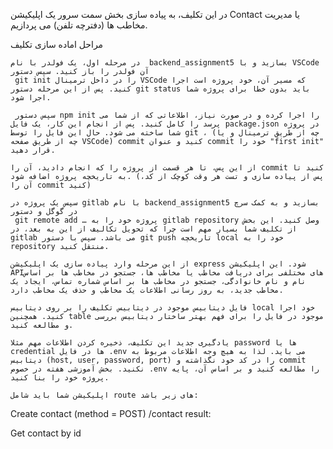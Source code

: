 
در این تکلیف، به پیاده سازی بخش سمت سرور یک اپلیکیشن Contact یا مدیریت مخاطب ها (دفترچه تلفن) می پردازیم. 

مراحل اماده سازی تکلیف 

    در مرحله اول، یک فولدر با نام  backend_assignment5 بسازید و با VSCode آن فولدر را باز کنید. سپس دستور 
     git init را در داخل ترمینال VSCode که مسیر آن، خود پروژه است اجرا کنید. پس از این مرحله دستور git status باید بدون خطا برای پروژه شما اجرا شود. 

     سپس دستور npm init را اجرا کرده و در صورت نیاز، اطلاعاتی که از شما می پرسد را کامل کنید. پس از انجام این کار، یک فایل package.json در پروژه شما ساخته می شود. حال این فایل را توسط git ، (چه از طریق ترمینال و یا چه از طریق صفحه VSCode) commit کنید و عنوان commit خود را "first init" قرار دهید.  

    از این پس، تا هر قسمت از پروژه را که انجام دادید، آن را commit کنید تا به تاریخچه پروژه اضافه شود. (پس از پیاده سازی و تست هر وقت کوچک از کد، آن را commit کنید) 

    سپس یک پروژه در gitlab با نام backend_assignment5 بسازید و به کمک سرچ در گوگل و دستور 
     git remote add … پروژه خود را به gitlab repository وصل کنید. این بخش از تکلیف شما بسیار مهم است چرا که تحویل تکالیف از این به بعد، در gitlab می باشد. سپس با دستور git push تاریخچه local خود را به repository منتقل کنید.  

    از این مرحله وارد پیاده سازی یک اپلیکیشن express شود. این اپلیکیشن APIهای مختلفی برای دریافت مخاطب یا مخاطب ها، جستجو در مخاطب ها بر اساس نام و نام خانوادگی، جستجو در مخاطب ها بر اساس شماره تماس، ایجاد یک مخاطب جدید، به روز رسانی اطلاعات یک مخاطب و حذف یک مخاطب دارد. 

    فایل دیتابیس موجود در دیتابیس تکلیف را بر روی دیتابیس local خود اجرا کنید. همچنین table موجود در فایل را برای فهم بهتر ساختار دیتابیس بررسی و مطالعه کنید.  

    یادگیری جدید این تکلیف، ذخیره کردن اطلاعات مهم مثلا password ها یا credential ها در فایل .env می باید. لذا به هیچ وجه اطلاعات مربوط به دیتابیس (host, user, password, port) را در کد خود نگذاشته و commit نکنید. بخش آموزشی هفته در خصوص .env را مطالعه کنید و بر اساس آن، پایه پروژه خود را بنا کنید. 

    اپلیکیشن شما باید شامل route های زیر باشد: 

 

Create contact (method = POST) 
/contact 
result:  

Get contact by id 